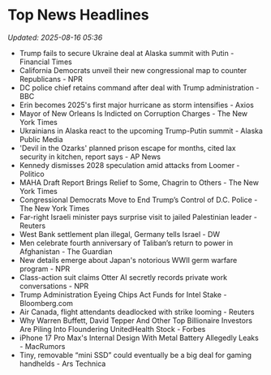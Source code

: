 # Top News Headlines

_Updated: 2025-08-16 05:36_

- Trump fails to secure Ukraine deal at Alaska summit with Putin - Financial Times
- California Democrats unveil their new congressional map to counter Republicans - NPR
- DC police chief retains command after deal with Trump administration - BBC
- Erin becomes 2025's first major hurricane as storm intensifies - Axios
- Mayor of New Orleans Is Indicted on Corruption Charges - The New York Times
- Ukrainians in Alaska react to the upcoming Trump-Putin summit - Alaska Public Media
- 'Devil in the Ozarks' planned prison escape for months, cited lax security in kitchen, report says - AP News
- Kennedy dismisses 2028 speculation amid attacks from Loomer - Politico
- MAHA Draft Report Brings Relief to Some, Chagrin to Others - The New York Times
- Congressional Democrats Move to End Trump’s Control of D.C. Police - The New York Times
- Far-right Israeli minister pays surprise visit to jailed Palestinian leader - Reuters
- West Bank settlement plan illegal, Germany tells Israel - DW
- Men celebrate fourth anniversary of Taliban’s return to power in Afghanistan - The Guardian
- New details emerge about Japan's notorious WWII germ warfare program - NPR
- Class-action suit claims Otter AI secretly records private work conversations - NPR
- Trump Administration Eyeing Chips Act Funds for Intel Stake - Bloomberg.com
- Air Canada, flight attendants deadlocked with strike looming - Reuters
- Why Warren Buffett, David Tepper And Other Top Billionaire Investors Are Piling Into Floundering UnitedHealth Stock - Forbes
- iPhone 17 Pro Max's Internal Design With Metal Battery Allegedly Leaks - MacRumors
- Tiny, removable “mini SSD” could eventually be a big deal for gaming handhelds - Ars Technica